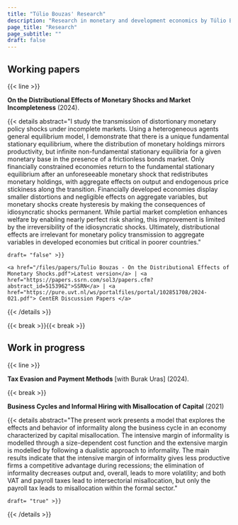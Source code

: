 ```yaml
---
title: "Túlio Bouzas' Research"
description: "Research in monetary and development economics by Túlio Bouzas."
page_title: "Research"
page_subtitle: ""
draft: false
---
```


<!-- RESEARCH CONTENTS -->

## Working papers

{{< line >}}

**On the Distributional Effects of Monetary Shocks and Market Incompleteness** (2024).


{{< details 
    abstract="I study the transmission of distortionary monetary policy shocks under incomplete markets. Using a heterogeneous agents general equilibrium model, I demonstrate that there is a unique fundamental stationary equilibrium, where the distribution of monetary holdings mirrors productivity, but infinite non-fundamental stationary equilibria for a given monetary base in the presence of a frictionless bonds market. Only financially constrained economies return to the fundamental stationary equilibrium after an unforeseeable monetary shock that redistributes monetary holdings, with aggregate effects on output and endogenous price stickiness along the transition. Financially developed economies display smaller distortions and negligible effects on aggregate variables, but monetary shocks create hysteresis by making the consequences of idiosyncratic shocks permanent. While partial market completion enhances welfare by enabling nearly perfect risk sharing, this improvement is limited by the irreversibility of the idiosyncratic shocks. Ultimately, distributional effects are irrelevant for monetary policy transmission to aggregate variables in developed economies but critical in poorer countries."

    draft= "false" >}}
    
    <a href="/files/papers/Tulio Bouzas - On the Distributional Effects of Monetary Shocks.pdf">Latest version</a> | <a href="https://papers.ssrn.com/sol3/papers.cfm?abstract_id=5153962">SSRN</a> | <a href="https://pure.uvt.nl/ws/portalfiles/portal/102851708/2024-021.pdf"> CentER Discussion Papers </a>

{{< /details >}}

{{< break >}}{{< break >}}

## Work in progress

{{< line >}}

**Tax Evasion and Payment Methods** [with Burak Uras] (2024).

{{< break >}}

**Business Cycles and Informal Hiring with Misallocation of Capital** (2021)

{{< details 
    abstract="The present work presents a model that explores the effects and behavior of informality along the business cycle in an economy characterized by capital misallocation. The intensive margin of informality is modelled through a size-dependent cost function and the extensive margin is modelled by following a dualistic approach to informality. The main results indicate that the intensive margin of informality gives less productive firms a competitive advantage during recessions; the elimination of informality decreases output and, overall, leads to more volatility; and both VAT and payroll taxes lead to intersectorial misallocation, but only the payroll tax leads to misallocation within the formal sector."

    draft= "true" >}}

{{< /details >}}
